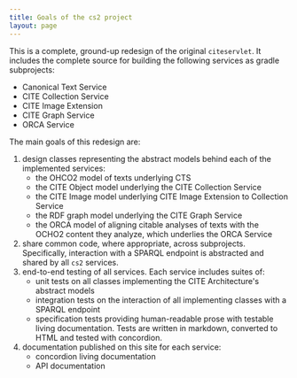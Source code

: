 ```yaml
---
title: Goals of the cs2 project
layout: page
---
```



This is a complete, ground-up redesign of the original `citeservlet`.  It includes the complete source for building the following services as gradle subprojects:

- Canonical Text Service
- CITE Collection Service
- CITE Image Extension
- CITE Graph Service
- ORCA Service


The main goals of this redesign are:

1. design classes representing the abstract models behind each of the implemented services:
    - the OHCO2 model of texts underlying CTS
    - the CITE Object model underlying the CITE Collection Service
    - the CITE Image model underlying CITE Image Extension to Collection Service
    - the RDF graph model underlying the CITE Graph Service
    - the ORCA model of aligning citable analyses of texts with the OCHO2 content they analyze, which underlies the ORCA Service
2. share common code, where appropriate, across subprojects.    Specifically, interaction with a SPARQL endpoint is abstracted and shared by all `cs2` services.
3. end-to-end testing of all services.  Each service includes suites of:
    - unit tests on all classes implementing the CITE Architecture's abstract models
    - integration tests on the interaction of all implementing classes with a SPARQL endpoint
    - specification tests providing human-readable prose with testable living documentation.  Tests are written in markdown,  converted to HTML and tested with concordion.
4.  documentation published on this site for each service:
    - concordion living documentation
    - API documentation
